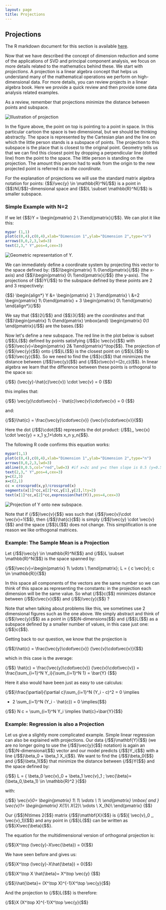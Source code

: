 ```yaml
---
layout: page
title: Projections
---
```




## Projections

The R markdown document for this section is available [here](https://github.com/genomicsclass/labs/tree/master/highdim/projections.Rmd).

Now that we have described the concept of dimension reduction and some of the applications of SVD and principal component analysis, we focus on more details related to the mathematics behind these. We start with _projections_. A projection is a linear algebra concept that helps us understand many of the mathematical operations we perform on high-dimensional data. For more details, you can review projects in a linear algebra book. Here we provide a quick review and then provide some data analysis related examples. 

As a review, remember that projections minimize the distance between points and subspace.

![Illustration of projection](http://upload.wikimedia.org/wikipedia/commons/8/84/Linalg_projection_3.png)

In the figure above, the point on top is pointing to a point in space. In this particular cartoon the space is two dimensional, but we should be thinking abstractly. The space is represented by the Cartesian plan and the line on which the little person stands is a subspace of points. The projection to this subspace is the place that is closest to the original point. Geometry tells us that we can find this closest point by dropping a perpendicular line (dotted line) from the point to the space. The little person is standing on the projection.  The amount this person had to walk from the origin to the new projected point is referred to as _the coordinate_. 

For the explanation of projections we will use the standard matrix algebra notation for points: {$$}\vec{y} \in \mathbb{R}^N{/$$} is a point in {$$}N{/$$}-dimensional space and {$$}L \subset \mathbb{R}^N{/$$} is smaller subspace. 


### Simple Example with N=2



If we let {$$}Y = \begin{pmatrix} 2 \\ 3\end{pmatrix}{/$$}. We can plot it like this:


```r
mypar (1,1)
plot(c(0,4),c(0,4),xlab="Dimension 1",ylab="Dimension 2",type="n")
arrows(0,0,2,3,lwd=3)
text(2,3," Y",pos=4,cex=3)
```

![Geometric representation of Y.](images/R/projections-tmp-point-1.png) 

We can immediately define a coordinate system by projecting this vector to the space defined by:
{$$}\begin{pmatrix} 1\\ 0\end{pmatrix}{/$$} (the x-axis) and {$$}\begin{pmatrix} 0\\ 1\end{pmatrix}{/$$} (the y-axis). The projections of {$$}Y{/$$} to the subspace defined by these points are 2 and 3 respectively:

{$$}
\begin{align*}
Y &= \begin{pmatrix} 2 \\ 3\end{pmatrix} \\
&=2  \begin{pmatrix} 1\\ 0\end{pmatrix} + 3 \begin{pmatrix} 0\\ 1\end{pmatrix} 
\end{align*}{/$$}

We say that {$$}2{/$$} and {$$}3{/$$} are the _coordinates_ and that 
{$$}\begin{pmatrix} 1\\ 0\end{pmatrix} \mbox{and} \begin{pmatrix} 0\\1 \end{pmatrix}{/$$} are the bases.{$$}

Now let's define a new subspace. The red line in the plot below is subset {/$$}L{$$} defined by points satisfying {/$$}c \vec{v}{$$} with {/$$}\vec{v}=\begin{pmatrix} 2& 1\end{pmatrix}^\top{$$}. The projection of {/$$}\vec{y}{$$} onto {/$$}L{$$} is the closest point on {/$$}L{$$} to {/$$}\vec{y}{$$}. So we need to find the {/$$}c{$$} that minimizes the distance between {/$$}\vec{y}{$$} and {/$$}c\vec{v}=(2c,c){$$}. In linear algebra we learn that the difference between these points is orthogonal to the space so:

{/$$}
(\vec{y}-\hat{c}\vec{v}) \cdot \vec{v} = 0
{$$}

this implies that: 

{/$$}
\vec{y}\cdot\vec{v} - \hat{c}\vec{v}\cdot\vec{v} =  0
{$$}

and:

{/$$}\hat{c} = \frac{\vec{y}\cdot\vec{v}}
{\vec{v}\cdot\vec{v}}{$$}

Here the dot {/$$}\cdot{$$} represents the dot product: {/$$}\,\, \vec{x} \cdot \vec{y} = x_1 y_1+\dots x_n y_n{$$}.

The following R code confirms this equation works:


```r
mypar(1,1)
plot(c(0,4),c(0,4),xlab="Dimension 1",ylab="Dimension 2",type="n")
arrows(0,0,2,3,lwd=3)
abline(0,0.5,col="red",lwd=3) #if x=2c and y=c then slope is 0.5 (y=0.5x)
text(2,3," Y",pos=4,cex=3)
y=c(2,3)
x=c(2,1)
cc = crossprod(x,y)/crossprod(x)
segments(x[1]*cc,x[2]*cc,y[1],y[2],lty=2)
text(x[1]*cc,x[2]*cc,expression(hat(Y)),pos=4,cex=3)
```

![Projection of Y onto new subspace.](images/R/projections-tmp-projection-1.png) 

Note that if {/$$}\vec{v}{$$} was such that {/$$}\vec{v}\cdot \vec{v}=1{$$},  then {/$$}\hat{c}{$$} is simply {/$$}\vec{y} \cdot \vec{v}{$$} and the space {/$$}L{$$} does not change. This simplification is one reason we like orthogonal matrices. 

### Example: The Sample Mean is a Projection

Let {/$$}\vec{y} \in \mathbb{R}^N{$$} 
and {/$$}L \subset \mathbb{R}^N{$$} is the space spanned by: 

{/$$}\vec{v}=\begin{pmatrix} 1\\ \vdots \\  1\end{pmatrix};
L = \{ c \vec{v}; c \in \mathbb{R}\}{$$}

In this space all components of the vectors are the same number so we can think of this space as representing the constants: in the projection each dimension will be the same value. So what {/$$}c{$$} minimizes distance between {/$$}c\vec{v}{$$} and {/$$}\vec{y}{$$} ? 

Note that when talking about problems like this, we sometimes use 2 dimensional figures such as the one above. We simply abstract and think of {/$$}\vec{y}{$$} as a point in {/$$}N-dimensions{$$} and {/$$}L{$$} as a subspace defined by a smaller number of values, in this case just one: {/$$}c{$$}. 

Getting back to our question, we know that the projection is 

{/$$}\hat{c} = \frac{\vec{y}\cdot\vec{v}}
{\vec{v}\cdot\vec{v}}{$$}

which in this case is the average:

{/$$}
\hat{c} = \frac{\vec{y}\cdot\vec{v}}
{\vec{v}\cdot\vec{v}} = \frac{\sum_{i=1}^N Y_i}{\sum_{i=1}^N 1} = \bar{Y}
{$$}


Here it also would have been just as easy to use calculus:

{/$$}\frac{\partial}{\partial c}\sum_{i=1}^N (Y_i - c)^2 = 0 \implies 
 - 2 \sum_{i=1}^N (Y_i - \hat{c}) = 0 \implies{$$}

{/$$} N c = \sum_{i=1}^N Y_i \implies \hat{c}=\bar{Y}{$$}



### Example: Regression is also a Projection
 
Let us give a slightly more complicated example. Simple linear regression can also be explained with projections.  Our data {/$$}\mathbf{Y}{$$} (we are no longer going to use the {/$$}\vec{y}{$$} notation) is again an {/$$}N-dimensional{$$} vector and our model predicts {/$$}Y_i{$$} with a line {/$$}\beta_0 + \beta_1 X_i{$$}. We want to find the {/$$}\beta_0{$$} and {/$$}\beta_1{$$} that minimize the distance between {/$$}Y{$$} and the space defined by:

{/$$} L = \{ \beta_0 \vec{v}_0 + \beta_1 \vec{v}_1 ; \vec{\beta}=(\beta_0,\beta_1) \in \mathbb{R}^2 \}{$$}

with: 

{/$$}
\vec{v}_0=
\begin{pmatrix}
1\\
1\\
\vdots \\
1\\
\end{pmatrix} 
\mbox{ and }
\vec{v}_1=
\begin{pmatrix}
X_{1}\\
X_{2}\\
\vdots \\
X_{N}\\
\end{pmatrix} 
{$$}


Our {/$$}N\times 2{$$} matrix {/$$}\mathbf{X}{$$} is {/$$}[ \vec{v}_0 \,\, \vec{v}_1]{$$} and any point in {/$$}L{$$} can be written as {/$$}X\vec{\beta}{$$}. 

The equation for the multidimensional version of orthogonal projection is:

{/$$}X^\top (\vec{y}-X\vec{\beta}) = 0{$$}

We have seen before and gives us:

{/$$}X^\top (\vec{y}-X\hat{\beta}) = 0{$$}

{/$$}X^\top X \hat{\beta}=  X^\top \vec{y} {$$}

{/$$}\hat{\beta}= (X^\top X)^{-1}X^\top \vec{y}{$$}

And the projection to {/$$}L{$$} is therefore:

{/$$}X (X^\top X)^{-1}X^\top \vec{y}{$$}




